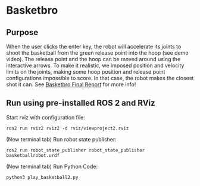 # Basketbro
## Purpose
When the user clicks the enter key, the robot will accelerate its joints to shoot the basketball from the green release point into the hoop (see demo video). The release point and the hoop can be moved around using the interactive arrows. To make it realistic, we imposed position and velocity limits on the joints, making some hoop position and release point configurations impossible to score. In that case, the robot makes the closest shot it can. See [Basketbro Final Report](https://github.com/KMcCand/Basketbro/blob/main/Basketbro%20Final%20Report.pdf) for more info!

## Run using pre-installed ROS 2 and RViz
Start rviz with configuration file:
```
ros2 run rviz2 rviz2 -d rviz/viewproject2.rviz
```

(New terminal tab) Run robot state publisher:
```
ros2 run robot_state_publisher robot_state_publisher basketballrobot.urdf
```

(New terminal tab) Run Python Code:
```
python3 play_basketball2.py
```
